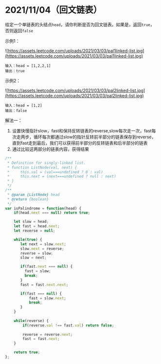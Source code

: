 # 2021/11/04（回文链表）

给定一个单链表的头结点`head`，请你判断是否为回文链表。如果是，返回`true`，否则返回`false`

示例1：

![https://assets.leetcode.com/uploads/2021/03/03/pal1linked-list.jpg](https://assets.leetcode.com/uploads/2021/03/03/pal1linked-list.jpg)

```
输入：head = [1,2,2,1]
输出：true
```

示例2：

![https://assets.leetcode.com/uploads/2021/03/03/pal2linked-list.jpg](https://assets.leetcode.com/uploads/2021/03/03/pal2linked-list.jpg)

```
输入：head = [1,2]
输出：false
```

解法一：

1. 设置快慢指针slow，fast和保持反转链表的reverse,slow每次走一次，fast每次走两步，循环每次都通过slow的指针反转前半部分的链表保存到reverse，直到fast走到最后，我们可以获得前半部分的反转链表和后半部分的链表
2. 通过比较这两部分的链表内容，获得结果

```jsx
/**
 * Definition for singly-linked list.
 * function ListNode(val, next) {
 *     this.val = (val===undefined ? 0 : val)
 *     this.next = (next===undefined ? null : next)
 * }
 */
/**
 * @param {ListNode} head
 * @return {boolean}
 */
var isPalindrome = function(head) {
    if(head.next === null) return true;

    let slow = head;
    let fast = head.next;
    let reverse = null;

    while(true) {
       let next = slow.next;
       slow.next = reverse;
       reverse = slow;
       slow = next;

       if(fast.next === null) {
         fast = slow;
         break;
       }
       fast = fast.next.next;

       if(fast === null) {
           fast = slow.next;
           break;
       }
    }
    
    while(reverse) {
        if(reverse.val !== fast.val) return false;
        
        reverse = reverse.next;
        fast = fast.next;
    }

    return true;
};
```